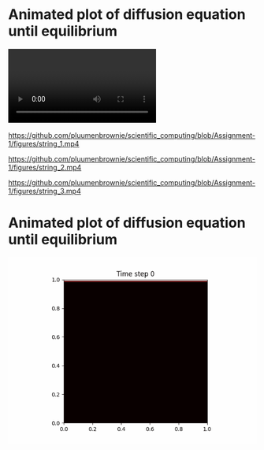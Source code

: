 # Animated plot of diffusion equation until equilibrium

<video controls src="https://github.com/pluumenbrownie/scientific_computing/blob/Assignment-1/figures/string_1.mp4" title="figures/string_1.mp4"></video>

https://github.com/pluumenbrownie/scientific_computing/blob/Assignment-1/figures/string_1.mp4

https://github.com/pluumenbrownie/scientific_computing/blob/Assignment-1/figures/string_2.mp4

https://github.com/pluumenbrownie/scientific_computing/blob/Assignment-1/figures/string_3.mp4

# Animated plot of diffusion equation until equilibrium
![diffusion animation](figures/animation.gif)